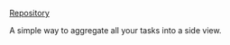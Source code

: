 [Repository](https://github.com/delashum/obsidian-checklist-plugin)

A simple way to aggregate all your tasks into a side view.